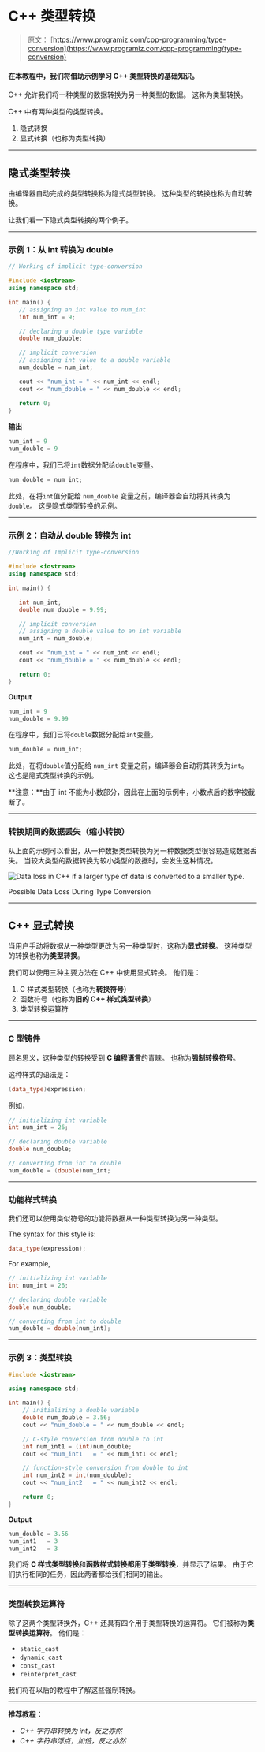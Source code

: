 # C++ 类型转换

> 原文： [https://www.programiz.com/cpp-programming/type-conversion](https://www.programiz.com/cpp-programming/type-conversion)

#### 在本教程中，我们将借助示例学习 C++ 类型转换的基础知识。

C++ 允许我们将一种类型的数据转换为另一种类型的数据。 这称为类型转换。

C++ 中有两种类型的类型转换。

1.  隐式转换
2.  显式转换（也称为类型转换）

* * *

## 隐式类型转换

由编译器自动完成的类型转换称为隐式类型转换。 这种类型的转换也称为自动转换。

让我们看一下隐式类型转换的两个例子。

* * *

### 示例 1：从 int 转换为 double

```cpp
// Working of implicit type-conversion

#include <iostream>
using namespace std;

int main() {
   // assigning an int value to num_int
   int num_int = 9;

   // declaring a double type variable
   double num_double;

   // implicit conversion
   // assigning int value to a double variable
   num_double = num_int;

   cout << "num_int = " << num_int << endl;
   cout << "num_double = " << num_double << endl;

   return 0;
}
```

**输出**

```cpp
num_int = 9
num_double = 9
```

在程序中，我们已将`int`数据分配给`double`变量。

```cpp
num_double = num_int;
```

此处，在将`int`值分配给 `num_double` 变量之前，编译器会自动将其转换为`double`。 这是隐式类型转换的示例。

* * *

### 示例 2：自动从 double 转换为 int

```cpp
//Working of Implicit type-conversion

#include <iostream>
using namespace std;

int main() {

   int num_int;
   double num_double = 9.99;

   // implicit conversion
   // assigning a double value to an int variable
   num_int = num_double;

   cout << "num_int = " << num_int << endl;
   cout << "num_double = " << num_double << endl;

   return 0;
}
```

**Output**

```cpp
num_int = 9
num_double = 9.99
```

在程序中，我们已将`double`数据分配给`int`变量。

```cpp
num_double = num_int;
```

此处，在将`double`值分配给 `num_int` 变量之前，编译器会自动将其转换为`int`。 这也是隐式类型转换的示例。

**注意：**由于 int 不能为小数部分，因此在上面的示例中，小数点后的数字被截断了。

* * *

### 转换期间的数据丢失（缩小转换）

从上面的示例可以看出，从一种数据类型转换为另一种数据类型很容易造成数据丢失。 当较大类型的数据转换为较小类型的数据时，会发生这种情况。

![Data loss in C++ if a larger type of data is converted to a smaller type.](img/681fe87a05ab4f9e956d9e66419a1a63.png "C++ Type Conversion")

Possible Data Loss During Type Conversion



* * *

## C++ 显式转换

当用户手动将数据从一种类型更改为另一种类型时，这称为**显式转换**。 这种类型的转换也称为**类型转换**。

我们可以使用三种主要方法在 C++ 中使用显式转换。 他们是：

1.  C 样式类型转换（也称为**转换符号**）
2.  函数符号（也称为**旧的 C++ 样式类型转换**）
3.  类型转换运算符

* * *

### C 型铸件

顾名思义，这种类型的转换受到 **C 编程语言**的青睐。 也称为**强制转换符号**。

这种样式的语法是：

```cpp
(data_type)expression;
```

例如，

```cpp
// initializing int variable
int num_int = 26;

// declaring double variable
double num_double;

// converting from int to double
num_double = (double)num_int;
```

* * *

### 功能样式转换

我们还可以使用类似符号的功能将数据从一种类型转换为另一种类型。

The syntax for this style is:

```cpp
data_type(expression);
```

For example,

```cpp
// initializing int variable
int num_int = 26;

// declaring double variable
double num_double;

// converting from int to double
num_double = double(num_int);
```

* * *

### 示例 3：类型转换

```cpp
#include <iostream>

using namespace std;

int main() {
    // initializing a double variable
    double num_double = 3.56;
    cout << "num_double = " << num_double << endl;

    // C-style conversion from double to int
    int num_int1 = (int)num_double;
    cout << "num_int1   = " << num_int1 << endl;

    // function-style conversion from double to int
    int num_int2 = int(num_double);
    cout << "num_int2   = " << num_int2 << endl;

    return 0;
}
```

**Output**

```cpp
num_double = 3.56
num_int1   = 3
num_int2   = 3
```

我们将 **C 样式类型转换**和**函数样式转换都用于类型转换**，并显示了结果。 由于它们执行相同的任务，因此两者都给我们相同的输出。

* * *

### 类型转换运算符

除了这两个类型转换外，C++ 还具有四个用于类型转换的运算符。 它们被称为**类型转换运算符**。 他们是：

*   `static_cast`
*   `dynamic_cast`
*   `const_cast`
*   `reinterpret_cast`

我们将在以后的教程中了解这些强制转换。

* * *

**推荐教程：**

*   *C++ 字符串转换为 int，反之亦然*
*   *C++ 字符串浮点，加倍，反之亦然*